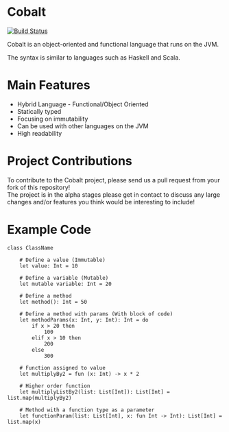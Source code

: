 # Cobalt

[![Build Status](https://travis-ci.org/Michael2109/property.svg?branch=0.1.x)](https://travis-ci.org/Michael2109/property)

Cobalt is an object-oriented and functional language that runs on the JVM.

The syntax is similar to languages such as Haskell and Scala.  

# Main Features
* Hybrid Language - Functional/Object Oriented
* Statically typed
* Focusing on immutability
* Can be used with other languages on the JVM
* High readability    

# Project Contributions
To contribute to the Cobalt project, please send us a pull request from your fork of this repository!  
The project is in the alpha stages please get in contact to discuss any large changes and/or features you think would be interesting to include!

# Example Code
```
class ClassName 

    # Define a value (Immutable)
    let value: Int = 10
    
    # Define a variable (Mutable)
    let mutable variable: Int = 20
   
    # Define a method
    let method(): Int = 50 
    
    # Define a method with params (With block of code)
    let methodParams(x: Int, y: Int): Int = do
        if x > 20 then 
            100
        elif x > 10 then 
            200
        else 
            300
        
    # Function assigned to value
    let multiplyBy2 = fun (x: Int) -> x * 2
    
    # Higher order function
    let multiplyListBy2(list: List[Int]): List[Int] = list.map(multiplyBy2) 
    
    # Method with a function type as a parameter
    let functionParam(list: List[Int], x: fun Int -> Int): List[Int] = list.map(x)
```
